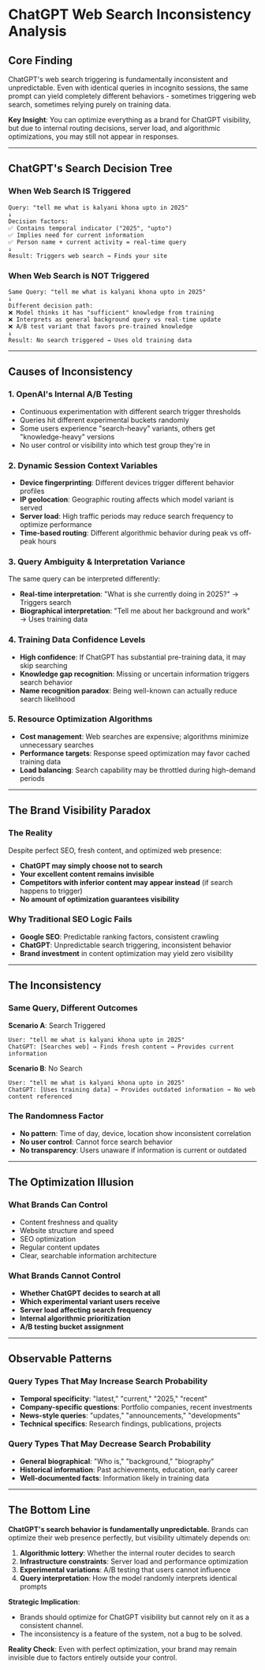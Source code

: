 # ChatGPT Web Search Inconsistency Analysis

## Core Finding
ChatGPT's web search triggering is fundamentally inconsistent and unpredictable. 
Even with identical queries in incognito sessions, the same prompt can yield completely different behaviors - sometimes triggering web search, sometimes relying purely on training data.

**Key Insight**: 
You can optimize everything as a brand for ChatGPT visibility, but due to internal routing decisions, server load, and algorithmic optimizations, you may still not appear in responses.

---

## ChatGPT's Search Decision Tree

### When Web Search IS Triggered
```
Query: "tell me what is kalyani khona upto in 2025"
↓
Decision factors:
✅ Contains temporal indicator ("2025", "upto")  
✅ Implies need for current information
✅ Person name + current activity = real-time query
↓ 
Result: Triggers web search → Finds your site
```

### When Web Search is NOT Triggered
```
Same Query: "tell me what is kalyani khona upto in 2025" 
↓
Different decision path:
❌ Model thinks it has "sufficient" knowledge from training
❌ Interprets as general background query vs real-time update
❌ A/B test variant that favors pre-trained knowledge
↓
Result: No search triggered → Uses old training data
```

---

## Causes of Inconsistency

### 1. **OpenAI's Internal A/B Testing**
- Continuous experimentation with different search trigger thresholds
- Queries hit different experimental buckets randomly
- Some users experience "search-heavy" variants, others get "knowledge-heavy" versions
- No user control or visibility into which test group they're in

### 2. **Dynamic Session Context Variables**
- **Device fingerprinting**: Different devices trigger different behavior profiles
- **IP geolocation**: Geographic routing affects which model variant is served
- **Server load**: High traffic periods may reduce search frequency to optimize performance
- **Time-based routing**: Different algorithmic behavior during peak vs off-peak hours

### 3. **Query Ambiguity & Interpretation Variance**
The same query can be interpreted differently:
- **Real-time interpretation**: "What is she currently doing in 2025?" → Triggers search
- **Biographical interpretation**: "Tell me about her background and work" → Uses training data

### 4. **Training Data Confidence Levels**
- **High confidence**: If ChatGPT has substantial pre-training data, it may skip searching
- **Knowledge gap recognition**: Missing or uncertain information triggers search behavior
- **Name recognition paradox**: Being well-known can actually reduce search likelihood

### 5. **Resource Optimization Algorithms**
- **Cost management**: Web searches are expensive; algorithms minimize unnecessary searches
- **Performance targets**: Response speed optimization may favor cached training data
- **Load balancing**: Search capability may be throttled during high-demand periods

---

## The Brand Visibility Paradox

### The Reality
Despite perfect SEO, fresh content, and optimized web presence:
- **ChatGPT may simply choose not to search**
- **Your excellent content remains invisible**
- **Competitors with inferior content may appear instead** (if search happens to trigger)
- **No amount of optimization guarantees visibility**

### Why Traditional SEO Logic Fails
- **Google SEO**: Predictable ranking factors, consistent crawling
- **ChatGPT**: Unpredictable search triggering, inconsistent behavior
- **Brand investment** in content optimization may yield zero visibility

---

## The Inconsistency 

### Same Query, Different Outcomes

**Scenario A**: Search Triggered
```
User: "tell me what is kalyani khona upto in 2025"
ChatGPT: [Searches web] → Finds fresh content → Provides current information
```

**Scenario B**: No Search
```
User: "tell me what is kalyani khona upto in 2025"  
ChatGPT: [Uses training data] → Provides outdated information → No web content referenced
```

### The Randomness Factor
- **No pattern**: Time of day, device, location show inconsistent correlation
- **No user control**: Cannot force search behavior
- **No transparency**: Users unaware if information is current or outdated

---

## The Optimization Illusion

### What Brands Can Control
- Content freshness and quality
- Website structure and speed
- SEO optimization
- Regular content updates
- Clear, searchable information architecture

### What Brands Cannot Control
- **Whether ChatGPT decides to search at all**
- **Which experimental variant users receive**
- **Server load affecting search frequency**
- **Internal algorithmic prioritization**
- **A/B testing bucket assignment**

---

## Observable Patterns

### Query Types That May Increase Search Probability
- **Temporal specificity**: "latest," "current," "2025," "recent"
- **Company-specific questions**: Portfolio companies, recent investments
- **News-style queries**: "updates," "announcements," "developments"
- **Technical specifics**: Research findings, publications, projects

### Query Types That May Decrease Search Probability
- **General biographical**: "Who is," "background," "biography"
- **Historical information**: Past achievements, education, early career
- **Well-documented facts**: Information likely in training data

---

## The Bottom Line

**ChatGPT's search behavior is fundamentally unpredictable.** Brands can optimize their web presence perfectly, but visibility ultimately depends on:

1. **Algorithmic lottery**: Whether the internal router decides to search
2. **Infrastructure constraints**: Server load and performance optimization
3. **Experimental variations**: A/B testing that users cannot influence
4. **Query interpretation**: How the model randomly interprets identical prompts

**Strategic Implication**: 
- Brands should optimize for ChatGPT visibility but cannot rely on it as a consistent channel.
- The inconsistency is a feature of the system, not a bug to be solved.

**Reality Check**: Even with perfect optimization, your brand may remain invisible due to factors entirely outside your control.
